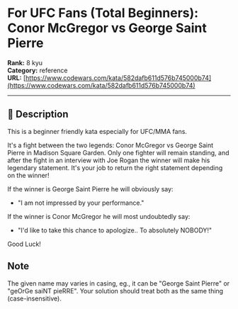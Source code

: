 # For UFC Fans (Total Beginners): Conor McGregor vs George Saint Pierre

**Rank:** 8 kyu  
**Category:** reference  
**URL:** [https://www.codewars.com/kata/582dafb611d576b745000b74](https://www.codewars.com/kata/582dafb611d576b745000b74)

---

## 📝 Description

This is a beginner friendly kata especially for UFC/MMA fans. 

It's a fight between the two legends: Conor McGregor vs George Saint Pierre in Madison Square Garden. Only one fighter will remain standing, and after the fight in an interview with Joe Rogan the winner will make his legendary statement. It's your job to return the right statement depending on the winner!

If the winner is George Saint Pierre he will obviously say:
- "I am not impressed by your performance."

If the winner is Conor McGregor he will most undoubtedly say:
- "I'd like to take this chance to apologize.. To absolutely NOBODY!"

Good Luck! 

## Note

The given name may varies in casing, eg., it can be "George Saint Pierre" or "geOrGe saiNT pieRRE". Your solution should treat both as the same thing (case-insensitive).
